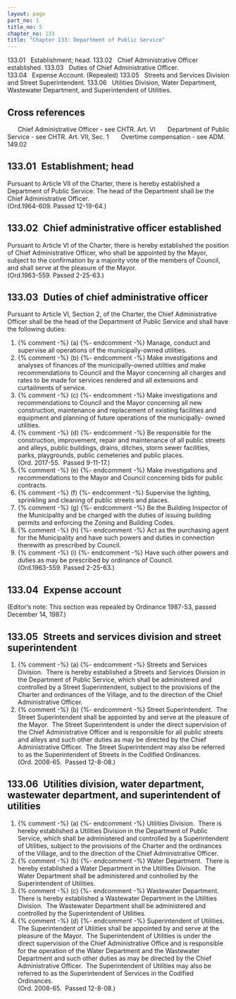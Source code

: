 ```yaml
---
layout: page
part_no: 1
title_no: 5
chapter_no: 133
title: "Chapter 133: Department of Public Service"
---
```


133.01   Establishment; head.
133.02   Chief Administrative Officer established.
133.03   Duties of Chief Administrative Officer.
133.04   Expense Account. (Repealed)
133.05   Streets and Services Division and Street Superintendent.
133.06   Utilities Division, Water Department, Wastewater Department, and
Superintendent of Utilities.
   

## Cross references

      Chief Administrative Officer - see
CHTR. Art. VI
      Department of Public Service - see
CHTR. Art. VII, Sec. 1
      Overtime compensation - see ADM.
149.02

## 133.01   Establishment; head

Pursuant to
Article VII of the Charter, there is hereby established a Department of Public
Service. The head of the Department shall be the Chief Administrative Officer.  
(Ord.1964-609. Passed 12-19-64.)

## 133.02   Chief administrative officer established

Pursuant to
Article VI of the Charter, there is hereby established the position of Chief
Administrative Officer, who shall be appointed by the Mayor, subject to the
confirmation by a majority vote of the members of Council, and shall serve at
the pleasure of the Mayor.  
(Ord.1963-559. Passed 2-25-63.)

## 133.03   Duties of chief administrative officer

Pursuant to
Article VI, Section 2, of the Charter, the Chief Administrative Officer shall
be the head of the Department of Public Service and shall have the following
duties:

<p class="Markdown-list--a-1-A"></p>

1. {% comment -%} (a) {%- endcomment -%} Manage, conduct and supervise all operations of the municipally-owned
utilities.
2. {% comment -%} (b) {%- endcomment -%} Make investigations and analyses of finances of the municipally-owned
utilities and make recommendations to Council and the Mayor concerning all
charges and rates to be made for services rendered and all extensions and
curtailments of service.
3. {% comment -%} (c) {%- endcomment -%} Make investigations and recommendations to Council and the Mayor
concerning all new construction, maintenance and replacement of existing
facilities and equipment and planning of future operations of the municipally-
owned utilities.
4. {% comment -%} (d) {%- endcomment -%} Be responsible for the construction, improvement, repair and
maintenance of all public streets and alleys, public buildings, drains,
ditches, storm sewer facilities, parks, playgrounds, public cemeteries and
public places.  
(Ord. 2017-55.  Passed 9-11-17.)
5. {% comment -%} (e) {%- endcomment -%} Make investigations and recommendations to the Mayor and Council
concerning bids for public contracts.
6. {% comment -%} (f) {%- endcomment -%} Supervise the lighting, sprinkling and cleaning of public streets and
places.
7. {% comment -%} (g) {%- endcomment -%} Be the Building Inspector of the Municipality and be charged with the
duties of issuing building permits and enforcing the Zoning and Building Codes.
8. {% comment -%} (h) {%- endcomment -%} Act as the purchasing agent for the Municipality and have such powers
and duties in connection therewith as prescribed by Council.
9. {% comment -%} (i) {%- endcomment -%} Have such other powers and duties as may be prescribed by ordinance
of Council.  
(Ord.1963-559. Passed 2-25-63.)

## 133.04   Expense account

(Editor’s note: This section was repealed by Ordinance 1987-53, passed
December 14, 1987.)

## 133.05   Streets and services division and street  superintendent

<p class="Markdown-list--a-1-A"></p>

1. {% comment -%} (a) {%- endcomment -%} Streets and Services Division.  There is hereby established a Streets
and Services Division in the Department of Public Service, which shall be
administered and controlled by a Street Superintendent, subject to the
provisions of the Charter and ordinances of the Village, and to the direction
of the Chief Administrative Officer.
 
2. {% comment -%} (b) {%- endcomment -%} Street Superintendent.  The Street Superintendent shall be appointed
by and serve at the pleasure of the Mayor.  The Street Superintendent is under
the direct supervision of the Chief Administrative Officer and is responsible
for all public streets and alleys and such other duties as may be directed by
the Chief Administrative Officer.  The Street Superintendent may also be
referred to as the Superintendent of Streets in the Codified Ordinances.  
(Ord. 2008-65.  Passed 12-8-08.)

## 133.06   Utilities division, water department, wastewater department, and superintendent of utilities

<p class="Markdown-list--a-1-A"></p>

1. {% comment -%} (a) {%- endcomment -%} Utilities Division.  There is hereby established a Utilities Division
in the Department of Public Service, which shall be administered and controlled
by a Superintendent of Utilities, subject to the provisions of the Charter and
the ordinances of the Village, and to the direction of the Chief Administrative
Officer.
 
2. {% comment -%} (b) {%- endcomment -%} Water Department.  There is hereby established a Water Department in
the Utilities Division.  The Water Department shall be administered and
controlled by the Superintendent of Utilities.
 
3. {% comment -%} (c) {%- endcomment -%} Wastewater Department.  There is hereby established a Wastewater
Department in the Utilities Division.  The Wastewater Department shall be
administered and controlled by the Superintendent of Utilities.
 
4. {% comment -%} (d) {%- endcomment -%} Superintendent of Utilities.  The Superintendent of Utilities shall be
appointed by and serve at the pleasure of the Mayor.  The Superintendent of
Utilities is under the direct supervision of the Chief Administrative Office
and is responsible for the operation of the Water Department and the Wastewater
Department and such other duties as may be directed by the Chief Administrative
Officer.  The Superintendent of Utilities may also be referred to as the
Superintendent of Services in the Codified Ordinances.  
(Ord. 2008-65.  Passed 12-8-08.)
